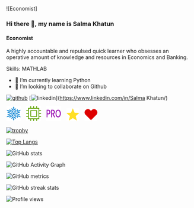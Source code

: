 ![Economist]
### Hi there 👋, my name is Salma Khatun
#### Economist

A highly accountable and repulsed quick learner who obsesses an operative amount of knowledge and resources in Economics and Banking. 

Skills: MATHLAB

- 🌱 I’m currently learning Python 
- 👯 I’m looking to collaborate on Github 


[<img src='https://cdn.jsdelivr.net/npm/simple-icons@3.0.1/icons/github.svg' alt='github' height='40'>](https://github.com/khatun12)  [<img src='https://cdn.jsdelivr.net/npm/simple-icons@3.0.1/icons/linkedin.svg' alt='linkedin' height='40'>](https://www.linkedin.com/in/Salma Khatun/)  

<a href='https://archiveprogram.github.com/'><img src='https://raw.githubusercontent.com/acervenky/animated-github-badges/master/assets/acbadge.gif' width='40' height='40'></a> <a href='https://docs.github.com/en/developers'><img src='https://raw.githubusercontent.com/acervenky/animated-github-badges/master/assets/devbadge.gif' width='40' height='40'></a> <a href='https://github.com/pricing'><img src='https://raw.githubusercontent.com/acervenky/animated-github-badges/master/assets/pro.gif' width='40' height='40'></a> <a href='https://stars.github.com/'><img src='https://raw.githubusercontent.com/acervenky/animated-github-badges/master/assets/starbadge.gif' width='35' height='35'></a> <a href='https://docs.github.com/en/github/supporting-the-open-source-community-with-github-sponsors'><img src='https://raw.githubusercontent.com/acervenky/animated-github-badges/master/assets/sponsorbadge.gif' width='35' height='35'></a> 

[![trophy](https://github-profile-trophy.vercel.app/?username=khatun12)](https://github.com/ryo-ma/github-profile-trophy)

[![Top Langs](https://github-readme-stats.vercel.app/api/top-langs/?username=khatun12)](https://github.com/anuraghazra/github-readme-stats)

![GitHub stats](https://github-readme-stats.vercel.app/api?username=khatun12&show_icons=true&count_private=true)  

![GitHub Activity Graph](https://activity-graph.herokuapp.com/graph?username=khatun12)  

![GitHub metrics](https://metrics.lecoq.io/khatun12)  

![GitHub streak stats](https://streak-stats.demolab.com/?user=khatun12)  

![Profile views](https://gpvc.arturio.dev/khatun12)  
